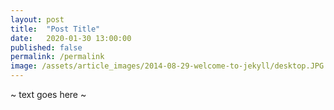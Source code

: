 ```yaml
---
layout: post
title:  "Post Title"
date:   2020-01-30 13:00:00
published: false
permalink: /permalink
image: /assets/article_images/2014-08-29-welcome-to-jekyll/desktop.JPG
---
```


~ text goes here ~
